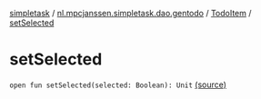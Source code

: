 [simpletask](../../index.md) / [nl.mpcjanssen.simpletask.dao.gentodo](../index.md) / [TodoItem](index.md) / [setSelected](.)

# setSelected

`open fun setSelected(selected: Boolean): Unit` [(source)](https://github.com/mpcjanssen/simpletask-android/blob/master/src/main/java/nl/mpcjanssen/simpletask/dao/gentodo/TodoItem.java#L48)